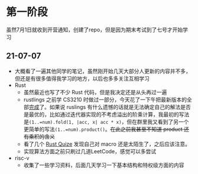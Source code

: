 # 第一阶段

虽然7月1日就收到开营通知，创建了repo，但是因为期末考试到了七号才开始学习

## 21-07-07

- 大概看了一遍其他同学的笔记，虽然刚开始几天大部分人更新的内容并不多，但还是有很多值得我学习的地方，以后也多多关注互相学习
- Rust
    - 虽然最近也写了不少 Rust 代码，但是我决定还是从头再过一遍
    - rustlings 之前学 CS3210 时做过一部分，今天花了一下午把最新版本的全部[完成](https://github.com/MuZhou233/rustlings)了。如果说 ruslings 有什么遗憾的话就是无法确定自己的解法是否是最优的，比如通过迭代器实现的不考虑溢出的阶乘计算，我最初的写法是`(1..=num).fold(1, |acc, x| acc * x)`，但在群里我又看到了另一个更简单的写法`(1..=num).product()`。~~在此之前我甚至不知道 product 还有乘积的含义~~
    - 看了几个 [Rust Quize](https://dtolnay.github.io/rust-quiz/1) 发现自己对 macro 还是太陌生了，之后应该注意。
    - 实现算法方面之前只刷过几道LeetCode，感觉可以多尝试
- risc-v
    - 收集了一些学习资料，后面几天学习一下基本结构和特权级方面的内容